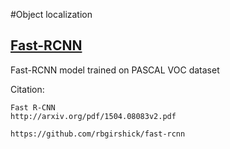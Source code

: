 #Object localization

## [Fast-RCNN](./FastRCNN)
Fast-RCNN model trained on PASCAL VOC dataset


Citation:
```
Fast R-CNN
http://arxiv.org/pdf/1504.08083v2.pdf
```
```
https://github.com/rbgirshick/fast-rcnn
```

